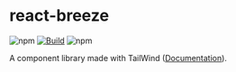 # react-breeze

![npm](https://img.shields.io/npm/v/react-breeze)
[![Build](https://circleci.com/gh/morintd/react-breeze.svg?style=shield)](https://app.circleci.com/pipelines/github/morintd/react-breeze)
![npm](https://img.shields.io/npm/dm/react-breeze)

A component library made with TailWind ([Documentation](https://morintd.github.io)).
